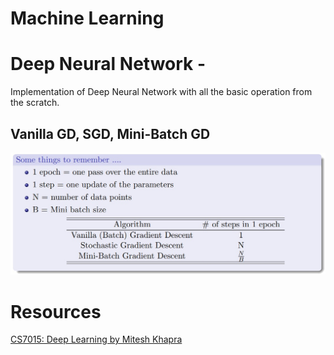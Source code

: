 # Machine Learning 

# **Deep Neural Network** - 
Implementation of Deep Neural Network with all the basic operation from the scratch.

## Vanilla GD, SGD, Mini-Batch GD
![batch_stochastic_mini](https://raw.githubusercontent.com/rokmr/Machine-Learning/firstBranch/images/batch_stochastic_mini.jpeg)
  

# Resources
[CS7015: Deep Learning by Mitesh Khapra](http://cse.iitm.ac.in/~miteshk/CS7015_2018.html)


